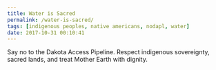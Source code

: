 ```yaml
---
title: Water is Sacred
permalink: /water-is-sacred/
tags: [indigenous peoples, native americans, nodapl, water]
date: 2017-10-31 00:10:41
---
```

Say no to the Dakota Access Pipeline. Respect indigenous sovereignty, sacred lands, and treat Mother Earth with dignity.
